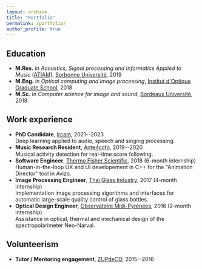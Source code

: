 ```yaml
---
layout: archive
title: "Portfolio"
permalink: /portfolio/
author_profile: true
---
```


## Education


* **M.Res.** in _Acoustics, Signal processing and Informatics Applied to Music_ ([ATIAM](https:/www.atiam.ircam.fr)), [Sorbonne Université](https://www.sorbonne-universite.fr/), 2019
* **M.Eng.** in _Optical computing and image processing_, [Institut d'Optique Graduate School](https://www.institutoptique.fr/), 2018
* **M.Sc.** in _Computer science for image and sound_, [Bordeaux Université](https://www.u-bordeaux.fr/), 2018.

## Work experience 

* **PhD Candidate**, [Ircam](https://www.ircam.fr/), 2021--2023  
Deep learning applied to audio, speech and singing processing.
* **Music Research Resident**, [Ante𝄞cofo](https://www.antescofo.com/en/), 2019--2020  
Musical activity detection for real-time score following.
* **Software Engineer**, [Thermo Fisher Scientific](https://www.thermofisher.com/es/es/home.html), 2018 (6-month internship)   
Human-in-the-loop UX and UI developement in C++ for the "Animation Director" tool in Avizo.
* **Image Processing Engineer**, [Thaï Glass Industry](https://www.thaiglass.co.th/en/index2.php), 2017 (4-month internship)  
Implementation image processing algorithms and interfaces for automatic large-scale quality control of glass bottles.
* **Optical Design Engineer**, [Observatoire Midi-Pyrénées](https://www.omp.eu/), 2016 (2-month internship)  
Assistance in optical, thermal and mechanical design of the spectropolarimeter Neo-Narval.

## Volunteerism

* **Tutor / Mentoring engagement**, [ZUPdeCO](https://zupdeco.org/), 2015--2016  
